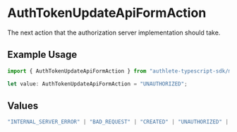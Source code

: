 # AuthTokenUpdateApiFormAction

The next action that the authorization server implementation should take.

## Example Usage

```typescript
import { AuthTokenUpdateApiFormAction } from "authlete-typescript-sdk/models/operations";

let value: AuthTokenUpdateApiFormAction = "UNAUTHORIZED";
```

## Values

```typescript
"INTERNAL_SERVER_ERROR" | "BAD_REQUEST" | "CREATED" | "UNAUTHORIZED" | "FORBIDDEN" | "JSON" | "JWT" | "OK"
```